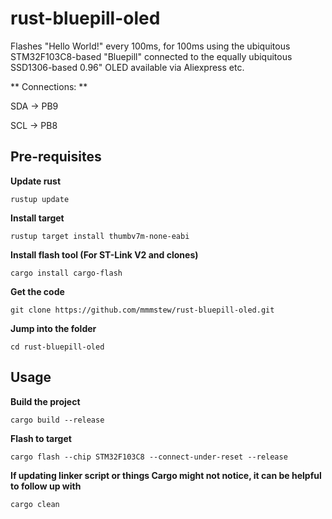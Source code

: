 # rust-bluepill-oled
Flashes "Hello World!" every 100ms, for 100ms using the ubiquitous STM32F103C8-based "Bluepill" connected to the equally ubiquitous SSD1306-based 0.96" OLED available via Aliexpress etc.

** Connections: **

SDA -> PB9

SCL -> PB8

## Pre-requisites
**Update rust**

    rustup update

**Install target**

    rustup target install thumbv7m-none-eabi

**Install flash tool (For ST-Link V2 and clones)**

    cargo install cargo-flash

**Get the code**

    git clone https://github.com/mmmstew/rust-bluepill-oled.git

**Jump into the folder**

    cd rust-bluepill-oled


## Usage
**Build the project**

    cargo build --release

**Flash to target**

    cargo flash --chip STM32F103C8 --connect-under-reset --release

**If updating linker script or things Cargo might not notice, it can be helpful to follow up with**

    cargo clean
